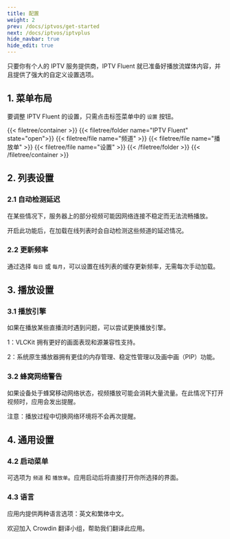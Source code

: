 ```yaml
---
title: 配置
weight: 2
prev: /docs/iptvos/get-started
next: /docs/iptvos/iptvplus
hide_navbar: true
hide_edit: true
---
```


只要你有个人的 IPTV 服务提供商，IPTV Fluent 就已准备好播放流媒体内容，并且提供了强大的自定义设置选项。

<!--more-->

## 1. 菜单布局

要调整 IPTV Fluent 的设置，只需点击标签菜单中的 `设置` 按钮。

{{< filetree/container >}}
  {{< filetree/folder name="IPTV Fluent" state="open">}}
      {{< filetree/file name="频道" >}}
      {{< filetree/file name="播放单" >}}
      {{< filetree/file name="设置" >}}
  {{< /filetree/folder >}}
{{< /filetree/container >}}

## 2. 列表设置

### 2.1 自动检测延迟

在某些情况下，服务器上的部分视频可能因网络连接不稳定而无法流畅播放。

开启此功能后，在加载在线列表时会自动检测这些频道的延迟情况。

### 2.2 更新频率

通过选择 `每日` 或 `每月`，可以设置在线列表的缓存更新频率，无需每次手动加载。

## 3. 播放设置

### 3.1 播放引擎

如果在播放某些直播流时遇到问题，可以尝试更换播放引擎。

1：VLCKit 拥有更好的画面表现和源兼容性支持。

2：系统原生播放器拥有更佳的内存管理、稳定性管理以及画中画（PIP）功能。

### 3.2 蜂窝网络警告

如果设备处于蜂窝移动网络状态，视频播放可能会消耗大量流量。在此情况下打开视频时，应用会发出提醒。

注意：播放过程中切换网络环境将不会再次提醒。

## 4. 通用设置

### 4.2 启动菜单

可选项为 `频道` 和 `播放单`。应用启动后将直接打开你所选择的界面。

### 4.3 语言

应用内提供两种语言选项：英文和繁体中文。

欢迎加入 Crowdin 翻译小组，帮助我们翻译此应用。
